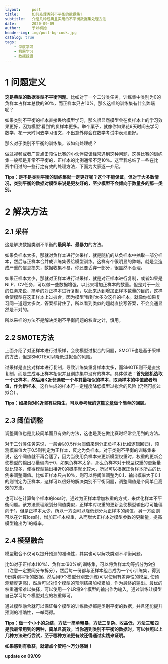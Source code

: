 ```yaml
---
layout:     post
title:      如何处理类别不平衡的数据集?
subtitle:   介绍几种经典且实用的不平衡数据集处理方法
date:       2020-09-09
author:     予以初始
header-img: img/post-bg-cook.jpg
catalog: true
tags:
    - 深度学习
    - 机器学习
    - 数据挖掘
---
```


# 1 问题定义

**这是典型的数据类型不平衡问题**。比如对于一个二分类任务，训练集中类别为0的负样本占样本总数的90%，而正样本只占10%。那么这样的训练集有什么弊端呢？

如果类别不平衡的样本直接丢给模型学习，那么很显然模型会在负样本上的学习效果更好，因为模型‘看到’的负样本更多。举个栗子，就像你如果花9天时间去学习数学，花一天时间去学习语文，不出意外你会在数学考试中表现更好。

那么对于类别不平衡的训练集，该如何处理呢？

做过视频或者广告点击预估比赛的小伙伴应该经常遇到这种问题，这类比赛的训练集一般都是非常不平衡的，正样本的比例通常不足10%。这里我总结了一些在比赛中用过的一些行之有效的处理方法，下面为大家逐一介绍。

**Tips：是不是类别平衡的训练集就一定更好呢？这个不能保证，但对于大多数情况，类别平衡的数据对模型来说是更友好的，至少模型不会倾向于数量多的那一类别。**

# 2 解决方法 
## 2.1 采样

这是解决数据类别不平衡的**最简单、最暴力**的方法。

如果负样本太多，那就对负样本进行欠采样，就是随机的从负样本中抽取一部分样本，然后与正样本合并成训练集丢给模型训练。这样有个很明显的弊端，就是会造成严重的信息损失，数据收集不易，你还要丢弃一部分，很显然不合理。

如果正样本太少，那就对正样本进行过采样，就是对正样本进行复制，或者如果是NLP、CV任务，可以做一些数据增强，以此来增加正样本的数量。但是对于一般的任务来说，简单的对正样本进行复制，以此来达到增加正样本数量的目的，这样会使模型在这正样本上过拟合，因为模型‘看到’太多次这样的样本。就像你如果复习同一道题太多次，答案都背住了，所以看到类似的题就直接写答案，不会变通显然是不对的。

所以采样的方法不是解决类别不平衡问题的权宜之计，慎用。

## 2.2 SMOTE方法
上面介绍了对正样本进行过采样，会使模型过拟合的问题，SMOTE也是基于采样的方法，但是SMOTE可以降低过拟合的风险。

过采样是直接对样本进行复制，导致训练集重复样本太多，而SMOTE则不是直接复制，而是生成与正样本相似并且训练集中没有的样本。具体做法：**首先随机选取一个正样本，然后用K近邻选取一个与其最相似的样本，取两样本的中值或者均值，作为新样本**。这样生成的样本可一定程度降低模型过拟合的风险 (仍然可能过拟合) 。

**Tips：如果你对K近邻有些陌生，可以参考我的[这篇文章](https://zhuanlan.zhihu.com/p/160800727)做个简单的回顾。**

## 2.3 阈值调整

调整阈值也是比较简单而且有效的方法，这也是我在做比赛时经常会用到的方法。

对于二分类任务来说，一般会以0.5作为阈值来划分正负样本(比如逻辑回归)，预测概率值大于0.5则判定为正样本，反之为负样本。对于类别不平衡的训练集来说，这个阈值就不再合适了，因为当使用负样本来更新模型权重时，权重的更新会使模型的输出尽量偏向于0，如果负样本太多，那么负样本对于模型权重的更新量就比较多，使得模型输出接近0的概率就比较大，所以可以根据正负样本所占的比例来调整阈值。比如正样本只占10%，则可以将阈值调整为0.1，输出概率大于0.1的则判定为正样本，这样可以很好的解决类别不平衡问题，调整阈值是个简单且高效的方法。

也可以在计算每个样本的loss时，通过为正样本增加权重的方式，来优化样本不平衡问题。该方法原理跟划分阈值类似，正样本对权重的更新会使模型输出尽可能偏向于1，但是正样本太少，所以一方面可以降低划分为正样本的阈值，另一方面则可以在计算loss时，增加正样本权重，从而增大正样本对模型参数的更新量，提高模型输出为1的概率。

## 2.4 模型融合

模型融合不仅可以提升预测的准确性，其实也可以解决类别不平衡问题。

比如对于正样本(10%)、负样本(90%)的训练集，可以将负样本均等拆分为9份（注意一定要同分布拆分），然后每一份都与正样本组合成为一个小训练集，得到9份类别平衡的数据。然后用9个模型分别去训练(可以使用有差异性的模型, 使预测精度更高)，然后可以对9个模型的预测结果加权累加，作为最终的输出。最优的权重通常难以抉择，可以使用一个LR将9个模型的输出作为输入，通过训练让模型自己学习每个模型对应的权重即可。

通过模型融合就可以保证每个模型的训练数据都是类别平衡的数据，并且还能提升预测的准确性，一举两得。

**Tips：做一个小小的总结，方法一简单粗暴，方法二复杂、收益低，方法三和四是我最常用到的两种，简单且高效。当你遇到类别不平衡的数据时，可以参照以上几种方法进行尝试，至于哪种方法更有效还得通过实践来证明。**


**如果感到有收获，就请点个赞吧～万分感谢！**

**update on 09/09**
